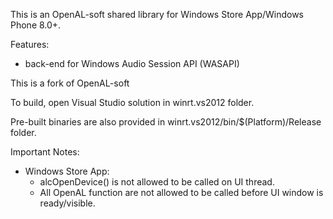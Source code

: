 This is an OpenAL-soft shared library for Windows Store App/Windows Phone 8.0+.

Features:
 * back-end for Windows Audio Session API (WASAPI)

This is a fork of OpenAL-soft
 
To build, open Visual Studio solution in winrt.vs2012 folder. 
 
Pre-built binaries are also provided in winrt.vs2012/bin/$(Platform)/Release folder.

Important Notes:
 - Windows Store App: 
	* alcOpenDevice() is not allowed to be called on UI thread. 
	* All OpenAL function are not allowed to be called before UI window is ready/visible.
